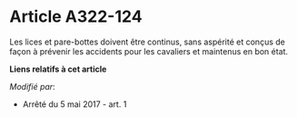 # Article A322-124

Les lices et pare-bottes doivent être continus, sans aspérité et conçus de façon à prévenir les accidents pour les cavaliers
et maintenus en bon état.

**Liens relatifs à cet article**

_Modifié par_:

  - Arrêté du 5 mai 2017 - art. 1
